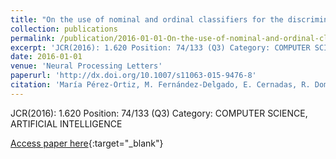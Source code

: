 ```yaml
---
title: "On the use of nominal and ordinal classifiers for the discrimination of states of development in fish oocytes"
collection: publications
permalink: /publication/2016-01-01-On-the-use-of-nominal-and-ordinal-classifiers-for-the-discrimination-of-states-of-development-in-fish-oocytes
excerpt: 'JCR(2016): 1.620 Position: 74/133 (Q3) Category: COMPUTER SCIENCE, ARTIFICIAL INTELLIGENCE'
date: 2016-01-01
venue: 'Neural Processing Letters'
paperurl: 'http://dx.doi.org/10.1007/s11063-015-9476-8'
citation: 'María Pérez-Ortiz, M. Fernández-Delgado, E. Cernadas, R. Domínguez-Petit, **Pedro Antonio Gutiérrez**, César Hervás-Martínez, &quot;On the use of nominal and ordinal classifiers for the discrimination of states of development in fish oocytes.&quot; Neural Processing Letters, Vol. 44(2), 2016, pp.555–570.'
---
```

JCR(2016): 1.620 Position: 74/133 (Q3) Category: COMPUTER SCIENCE, ARTIFICIAL INTELLIGENCE

[Access paper here](http://dx.doi.org/10.1007/s11063-015-9476-8){:target="_blank"}
